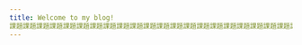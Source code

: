 ```yaml
---
title: Welcome to my blog!
課題課題課題課題課題課題課題課題課題課題課題課題課題課題課題課題課題課題課題課題課題課題課題課題課題課題課題課題課題課題課題課題課題課題課題課題課題課題課題課題課題課題課題課題課題課題課題課題課題課題課題課題課題課題課題課題課題課題課題課題課題課題課題課題課題課題課題課題課題課題課題課題課題課題課題課題課題課題課題課題課題課題課題課題課題課題課題課題課題課題課題課題課題課題課題課題課題課題課題課題課題課題課題課題課題課題課題課題課題課題課題課題課題課題課題課題
---
```

